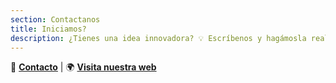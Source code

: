 ```yaml
---
section: Contactanos
title: Iniciamos?
description: ¿Tienes una idea innovadora? 💡 Escríbenos y hagámosla realidad.
---
```


📩 **[Contacto](mailto:info@siam.com)** | 🌍 **[Visita nuestra web](https://siam.com)** 
